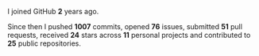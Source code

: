 I joined GitHub **2** years ago.

Since then I pushed **1007** commits, opened **76** issues, submitted **51** pull requests, received **24** stars across **11** personal projects and contributed to **25** public repositories.
